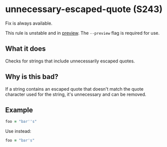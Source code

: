 # unnecessary-escaped-quote (S243)
Fix is always available.

This rule is unstable and in [preview](../preview.md). The `--preview` flag is required for use.

## What it does
Checks for strings that include unnecessarily escaped quotes.

## Why is this bad?
If a string contains an escaped quote that doesn't match the quote
character used for the string, it's unnecessary and can be removed.

## Example
```f90
foo = "bar''s"
```

Use instead:
```f90
foo = "bar's"
```
